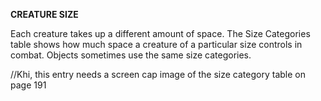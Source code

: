 __**CREATURE SIZE**__

Each creature takes up a different amount of space. The Size Categories table shows how much space a creature of a particular size controls in combat. Objects sometimes use the same size categories.

//Khi, this entry needs a screen cap image of the size category table on page 191
